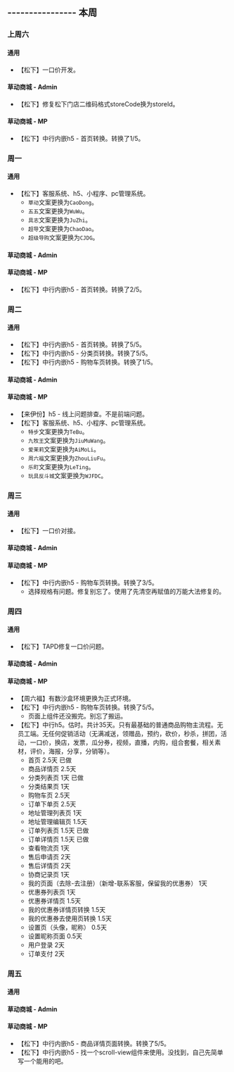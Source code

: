 ## ---------------- 本周

### 上周六
#### 通用
* 【松下】一口价开发。
#### 草动商城 - Admin
* 【松下】修复松下门店二维码格式storeCode换为storeId。
#### 草动商城 - MP
* 【松下】中行内嵌h5 - 首页转换。转换了1/5。

### 周一
#### 通用
* 【松下】客服系统、h5、小程序、pc管理系统。
  - `草动`文案更换为`CaoDong`。
  - `五五`文案更换为`WuWu`。
  - `具志`文案更换为`JuZhi`。
  - `超导`文案更换为`ChaoDao`。
  - `超级导购`文案更换为`CJDG`。
#### 草动商城 - Admin
#### 草动商城 - MP
* 【松下】中行内嵌h5 - 首页转换。转换了2/5。

### 周二
#### 通用
* 【松下】中行内嵌h5 - 首页转换。转换了5/5。
* 【松下】中行内嵌h5 - 分类页转换。转换了5/5。
* 【松下】中行内嵌h5 - 购物车页转换。转换了1/5。
#### 草动商城 - Admin
#### 草动商城 - MP
* 【来伊份】h5 - 线上问题排查。不是前端问题。
* 【松下】客服系统、h5、小程序、pc管理系统。
  - `特步`文案更换为`TeBu`。
  - `九牧王`文案更换为`JiuMuWang`。
  - `爱茉莉`文案更换为`AiMoLi`。
  - `周六福`文案更换为`ZhouLiuFu`。
  - `乐町`文案更换为`LeTing`。
  - `玩具反斗城`文案更换为`WJFDC`。

### 周三
#### 通用
* 【松下】一口价对接。
#### 草动商城 - Admin
#### 草动商城 - MP
* 【松下】中行内嵌h5 - 购物车页转换。转换了3/5。
  - 选择规格有问题。修复别忘了。使用了先清空再赋值的万能大法修复的。

### 周四
#### 通用
* 【松下】TAPD修复一口价问题。
#### 草动商城 - Admin
#### 草动商城 - MP
* 【周六福】有数沙盒环境更换为正式环境。
* 【松下】中行内嵌h5 - 购物车页转换。转换了5/5。
  - 页面上组件还没搬完。别忘了搬运。
* 【松下】中行h5。估时。共计35天。只有最基础的普通商品购物主流程。无员工端。无任何促销活动（无满减送，领赠品，预约，砍价，秒杀，拼团，活动，一口价，换店，发票，瓜分券，视频，直播，内购，组合套餐，相关素材，评价，海报，分享，分销等）。
  - 首页 2.5天 已做
  - 商品详情页 2.5天
  - 分类列表页 1天 已做
  - 分类结果页 1天
  - 购物车页 2.5天
  - 订单下单页 2.5天
  - 地址管理列表页 1天
  - 地址管理编辑页 1.5天
  - 订单列表页 1.5天 已做
  - 订单详情页 1.5天 已做
  - 查看物流页 1天
  - 售后申请页 2天
  - 售后详情页 2天
  - 协商记录页 1天
  - 我的页面（去除-去注册）（新增-联系客服，保留我的优惠券） 1天
  - 优惠券列表页 1天
  - 优惠券详情页 1.5天
  - 我的优惠券详情页转换 1.5天
  - 我的优惠券去使用页转换 1.5天
  - 设置页（头像，昵称） 0.5天
  - 设置昵称页面 0.5天
  - 用户登录 2天
  - 订单支付 2天

### 周五
#### 通用
#### 草动商城 - Admin
#### 草动商城 - MP
* 【松下】中行内嵌h5 - 商品详情页面转换。转换了5/5。
* 【松下】中行内嵌h5 - 找一个scroll-view组件来使用。没找到，自己先简单写一个能用的吧。
